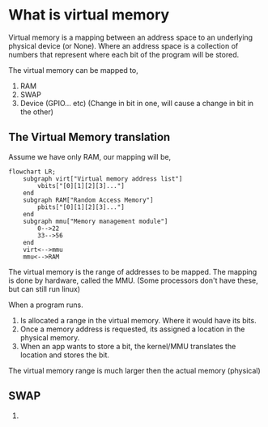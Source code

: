 # What is virtual memory

Virtual memory is a mapping between an address space to an underlying physical device (or None). Where an address space is a collection of numbers that represent where each bit of the program will be stored.

The virtual memory can be mapped to,

1. RAM
1. SWAP
1. Device (GPIO... etc) (Change in bit in one, will cause a change in bit in the other)

## The Virtual Memory translation

Assume we have only RAM, our mapping will be,

```mermaid
flowchart LR;
    subgraph virt["Virtual memory address list"]
        vbits["[0][1][2][3]..."]
    end
    subgraph RAM["Random Access Memory"]
        pbits["[0][1][2][3]..."]
    end
    subgraph mmu["Memory management module"]
        0-->22
        33-->56
    end
    virt<-->mmu
    mmu<-->RAM
```

The virtual memory is the range of addresses to be mapped. The mapping is done by hardware, called the MMU. (Some processors don't have these, but can still run linux)

When a program runs.

1. Is allocated a range in the virtual memory. Where it would have its bits.
1. Once a memory address is requested, its assigned a location in the physical memory.
1. When an app wants to store a bit, the kernel/MMU translates the location and stores the bit.

The virtual memory range is much larger then the actual memory (physical)

## SWAP

1.

